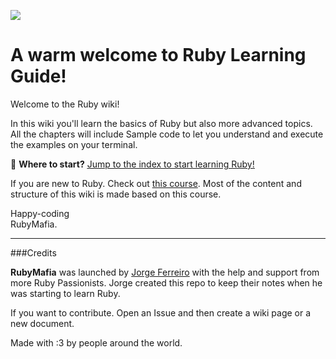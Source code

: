 ![](https://avatars0.githubusercontent.com/u/17855647?v=3&s=200)

# A warm welcome to Ruby Learning Guide!

Welcome to the Ruby wiki!

In this wiki you'll learn the basics of Ruby but also more advanced topics. All the chapters will include Sample code to let you understand and execute the examples on your terminal.

:100: **Where to start?** <u>[Jump to the index to start learning Ruby!](./index)</u>

If you are new to Ruby. Check out <a href="https://www.coursera.org/learn/ruby-on-rails-intro" target="_blank">this course</a>. Most of the content and structure of this wiki is made based on this course.

Happy-coding<br />
RubyMafia.

****************
###Credits

**RubyMafia** was launched by [Jorge Ferreiro](https://github.com/ferreiro) with the help and support from more Ruby Passionists. Jorge created this repo to keep their notes when he was starting to learn Ruby.

If you want to contribute. Open an Issue and then create a wiki page or a new document.

Made with :3 by people around the world.
